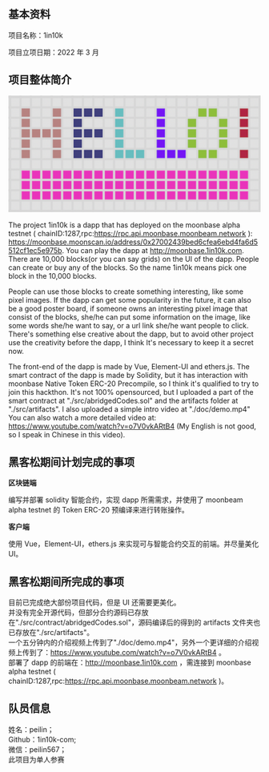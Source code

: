 ## 基本资料

项目名称：1in10k

项目立项日期：2022 年 3 月

## 项目整体简介

![](./docs/logo.png)

The project 1in10k is a dapp that has deployed on the moonbase alpha testnet ( chainID:1287,rpc:https://rpc.api.moonbase.moonbeam.network ): https://moonbase.moonscan.io/address/0x27002439bed6cfea6ebd4fa6d5512cf1ec5e975b. You can play the dapp at http://moonbase.1in10k.com. There are 10,000 blocks(or you can say grids) on the UI of the dapp. People can create or buy any of the blocks. So the name 1in10k means pick one block in the 10,000 blocks.

People can use those blocks to create something interesting, like some pixel images. If the dapp can get some popularity in the future, it can also be a good poster board, if someone owns an interesting pixel image that consist of the blocks, she/he can put some information on the image, like some words she/he want to say, or a url link she/he want people to click. There's something else creative about the dapp, but to avoid other project use the creativity before the dapp, I think It's necessary to keep it a secret now.

The front-end of the dapp is made by Vue, Element-UI and ethers.js. The smart contract of the dapp is made by Solidity, but it has interaction with moonbase Native Token ERC-20 Precompile, so I think it's qualified to try to join this hackthon. It's not 100% opensourced, but I uploaded a part of the smart contract at "./src/abridgedCodes.sol" and the artifacts folder at "./src/artifacts". I also uploaded a simple intro video at "./doc/demo.mp4" You can also watch a more detailed video at: https://www.youtube.com/watch?v=o7V0vkARtB4 (My English is not good, so I speak in Chinese in this video).

## 黑客松期间计划完成的事项

**区块链端**

编写并部署 solidity 智能合约，实现 dapp 所需需求，并使用了 moonbeam alpha testnet 的 Token ERC-20 预编译来进行转账操作。

**客户端**

使用 Vue，Element-UI，ethers.js 来实现可与智能合约交互的前端。并尽量美化 UI。

## 黑客松期间所完成的事项

目前已完成绝大部份项目代码，但是 UI 还需要更美化。  
并没有完全开源代码，但部分合约源码已存放在"./src/contract/abridgedCodes.sol"，源码编译后的得到的 artifacts 文件夹也已存放在"./src/artifacts"。  
一个五分钟内的介绍视频上传到了"./doc/demo.mp4"，另外一个更详细的介绍视频上传到了：https://www.youtube.com/watch?v=o7V0vkARtB4 。  
部署了 dapp 的前端在：http://moonbase.1in10k.com ，需连接到 moonbase alpha testnet ( chainID:1287,rpc:https://rpc.api.moonbase.moonbeam.network )。

## 队员信息

姓名：peilin；  
Github：1in10k-com;  
微信：peilin567；  
此项目为单人参赛
